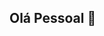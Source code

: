 ## Olá Pessoal 👋

<!--

- 🔭 Desenvolvedor BackEnd/FrontEnd
- 🌱 Estou atualmente estudando data science...
- 📚 Formado em analise e desenvolvimento de sistemas|IFPB
(https://github-readme-stats.vercel.app/api?username=LukLS)
![Anurag's GitHub stats](https://github-readme-stats.vercel.app/api?username=LukLS&show_icons=true&theme=radical)-->
